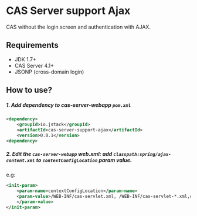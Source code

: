 # CAS Server support Ajax

CAS without the login screen and authentication with AJAX.

## Requirements

* JDK 1.7+
* CAS Server 4.1+
* JSONP (cross-domain login)

## How to use?

##### 1. Add dependency to cas-server-webapp `pom.xml`

```xml
<dependency>
    <groupId>io.jstack</groupId>
    <artifactId>cas-server-support-ajax</artifactId>
    <version>0.0.1</version>
<dependency>
```

##### 2. Edit the `cas-server-webapp` web.xml: add `classpath:spring/ajax-content.xml` to `contextConfigLocation` param value.
e.g:

```xml
<init-param>
    <param-name>contextConfigLocation</param-name>
    <param-value>/WEB-INF/cas-servlet.xml, /WEB-INF/cas-servlet-*.xml,classpath:spring/ajax-context.xml
    </param-value>
</init-param>
```
